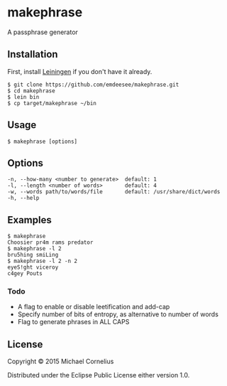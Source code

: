 # makephrase

A passphrase generator

## Installation

First, install [Leiningen](http://leiningen.org/) if you don't have it already.

    $ git clone https://github.com/emdeesee/makephrase.git
    $ cd makephrase
    $ lein bin
    $ cp target/makephrase ~/bin

## Usage

    $ makephrase [options]

## Options

```
-n, --how-many <number to generate>  default: 1
-l, --length <number of words>       default: 4
-w, --words path/to/words/file       default: /usr/share/dict/words
-h, --help
```

## Examples

    $ makephrase
    Choosier pr4m rams predator
    $ makephrase -l 2
    bru5hing smiLing
    $ makephrase -l 2 -n 2
    eyeS!ght viceroy
    c4gey Pouts

### Todo

 + A flag to enable or disable leetification and add-cap
 + Specify number of bits of entropy, as alternative to number of words
 + Flag to generate phrases in ALL CAPS

## License

Copyright © 2015 Michael Cornelius

Distributed under the Eclipse Public License either version 1.0.

